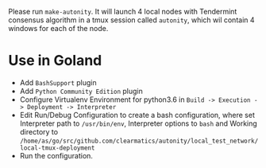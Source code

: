 Please run `make-autonity`. It will launch 4 local nodes with Tendermint consensus algorithm in a tmux session called `autonity`, which wil contain 4 windows for each of the node.

# Use in Goland
- Add `BashSupport` plugin
- Add `Python Community Edition` plugin
- Configure Virtualenv Environment for python3.6 in `Build -> Execution -> Deployment -> Interpreter`
- Edit Run/Debug Configuration to create a bash configuration, where set Interpreter path to `/usr/bin/env`, Interpreter options to `bash` and Working directory to `/home/as/go/src/github.com/clearmatics/autonity/local_test_network/local-tmux-deployment`
- Run the configuration.